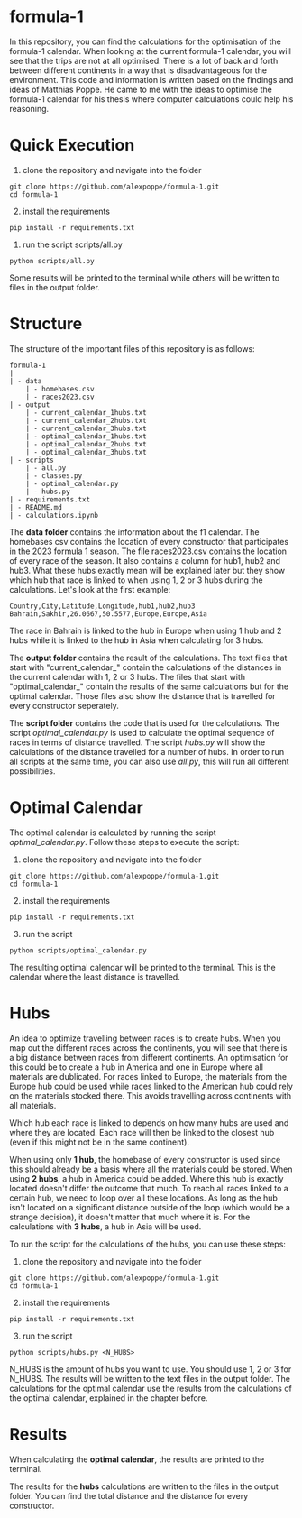 # formula-1

In this repository, you can find the calculations for the optimisation of the formula-1 calendar. When looking at the current formula-1 calendar, you will see that the trips are not at all optimised. There is a lot of back and forth between different continents in a way that is disadvantageous for the environment. This code and information is written based on the findings and ideas of Matthias Poppe. He came to me with the ideas to optimise the formula-1 calendar for his thesis where computer calculations could help his reasoning.

# Quick Execution

1. clone the repository and navigate into the folder

```
git clone https://github.com/alexpoppe/formula-1.git
cd formula-1
```

2. install the requirements

```
pip install -r requirements.txt
```

1. run the script scripts/all.py

```
python scripts/all.py
```

Some results will be printed to the terminal while others will be written to files in the output folder.


# Structure

The structure of the important files of this repository is as follows:

```
formula-1
|
| - data
    | - homebases.csv
    | - races2023.csv
| - output
    | - current_calendar_1hubs.txt
    | - current_calendar_2hubs.txt
    | - current_calendar_3hubs.txt
    | - optimal_calendar_1hubs.txt
    | - optimal_calendar_2hubs.txt
    | - optimal_calendar_3hubs.txt
| - scripts
    | - all.py
    | - classes.py
    | - optimal_calendar.py
    | - hubs.py
| - requirements.txt
| - README.md
| - calculations.ipynb
```

The **data folder** contains the information about the f1 calendar. The homebases csv contains the location of every constructor that participates in the 2023 formula 1 season.
The file races2023.csv contains the location of every race of the season. It also contains a column for hub1, hub2 and hub3. What these hubs exactly mean will be explained later but they show which hub that race is linked to when using 1, 2 or 3 hubs during the calculations. Let's look at the first example:

```
Country,City,Latitude,Longitude,hub1,hub2,hub3
Bahrain,Sakhir,26.0667,50.5577,Europe,Europe,Asia
```
The race in Bahrain is linked to the hub in Europe when using 1 hub and 2 hubs while it is linked to the hub in Asia when calculating for 3 hubs.

The **output folder** contains the result of the calculations. The text files that start with "current_calendar_" contain the calculations of the distances in the current calendar with 1, 2 or 3 hubs. The files that start with "optimal_calendar_" contain the results of the same calculations but for the optimal calendar. Those files also show the distance that is travelled for every constructor seperately.

The **script folder** contains the code that is used for the calculations. The script *optimal_calendar.py* is used to calculate the optimal sequence of races in terms of distance travelled. The script *hubs.py* will show the calculations of the distance travelled for a number of hubs. In order to run all scripts at the same time, you can also use *all.py*, this will run all different possibilities.

# Optimal Calendar

The optimal calendar is calculated by running the script *optimal_calendar.py*. Follow these steps to execute the script:

1. clone the repository and navigate into the folder

```
git clone https://github.com/alexpoppe/formula-1.git
cd formula-1
```

2. install the requirements

```
pip install -r requirements.txt
```

3. run the script

```
python scripts/optimal_calendar.py
```

The resulting optimal calendar will be printed to the terminal. This is the calendar where the least distance is travelled.

# Hubs

An idea to optimize travelling between races is to create hubs. When you map out the different races across the continents, you will see that there is a big distance between races from different continents. An optimisation for this could be to create a hub in America and one in Europe where all materials are dublicated. For races linked to Europe, the materials from the Europe hub could be used while races linked to the American hub could rely on the materials stocked there. This avoids travelling across continents with all materials. 

Which hub each race is linked to depends on how many hubs are used and where they are located. Each race will then be linked to the closest hub (even if this might not be in the same continent). 

When using only **1 hub**, the homebase of every constructor is used since this should already be a basis where all the materials could be stored. When using **2 hubs**, a hub in America could be added. Where this hub is exactly located doesn't differ the outcome that much. To reach all races linked to a certain hub, we need to loop over all these locations. As long as the hub isn't located on a significant distance outside of the loop (which would be a strange decision), it doesn't matter that much where it is. For the calculations with **3 hubs**, a hub in Asia will be used.

To run the script for the calculations of the hubs, you can use these steps:

1. clone the repository and navigate into the folder

```
git clone https://github.com/alexpoppe/formula-1.git
cd formula-1
```

2. install the requirements

```
pip install -r requirements.txt
```

3. run the script

```
python scripts/hubs.py <N_HUBS>
```

N_HUBS is the amount of hubs you want to use. You should use 1, 2 or 3 for N_HUBS. The results will be written to the text files in the output folder. The calculations for the optimal calendar use the results from the calculations of the optimal calendar, explained in the chapter before.

# Results

When calculating the **optimal calendar**, the results are printed to the terminal.

The results for the **hubs** calculations are written to the files in the output folder. You can find the total distance and the distance for every constructor.